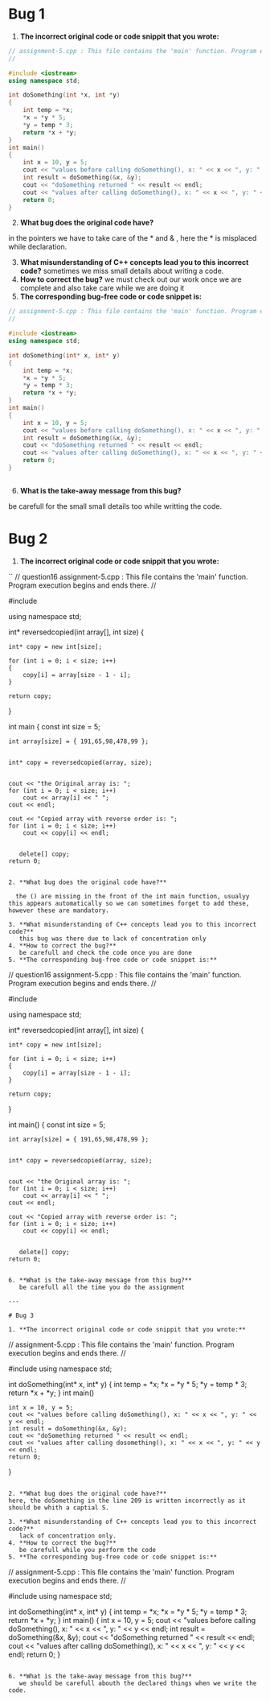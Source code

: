 # Bug 1

1. **The incorrect original code or code snippit that you wrote:**

``` cpp
// assignment-5.cpp : This file contains the 'main' function. Program execution begins and ends there.
//

#include <iostream>
using namespace std;

int doSomething(int *x, int *y) 
{
    int temp = *x;
    *x = *y * 5;
    *y = temp * 3;
    return *x + *y;
}
int main() 
{
    int x = 10, y = 5;
    cout << "values before calling doSomething(), x: " << x << ", y: " << y << endl;
    int result = doSomething(&x, &y);
    cout << "doSomething returned " << result << endl;
    cout << "values after calling doSomething(), x: " << x << ", y: " << y << endl;
    return 0;
}
```

2. **What bug does the original code have?**

  in the pointers we have to take care of the * and & , here the * is misplaced while declaration.

3. **What misunderstanding of C++ concepts lead you to this incorrect code?**
   sometimes we miss small details about writing a code.
4. **How to correct the bug?**
   we must check out our work once we are complete and also take care while we are doing it
5. **The corresponding bug-free code or code snippet is:**

```cpp
// assignment-5.cpp : This file contains the 'main' function. Program execution begins and ends there.
//

#include <iostream>
using namespace std;

int doSomething(int* x, int* y) 
{
    int temp = *x;
    *x = *y * 5;
    *y = temp * 3;
    return *x + *y;
}
int main() 
{
    int x = 10, y = 5;
    cout << "values before calling doSomething(), x: " << x << ", y: " << y << endl;
    int result = doSomething(&x, &y);
    cout << "doSomething returned " << result << endl;
    cout << "values after calling doSomething(), x: " << x << ", y: " << y << endl;
    return 0;
}
		


```

6. **What is the take-away message from this bug?**

be carefull for the small small details too while writting the code.

# Bug 2

1. **The incorrect original code or code snippit that you wrote:**

``
// question16 assignment-5.cpp : This file contains the 'main' function. Program execution begins and ends there.
//

#include<iostream>

using namespace std;


int* reversedcopied(int array[], int size)
{
   
    int* copy = new int[size];
   
    for (int i = 0; i < size; i++)
    {
        copy[i] = array[size - 1 - i];
    }
   
    return copy;
}

int main
{
    const int size = 5;
   
    int array[size] = { 191,65,98,478,99 };

   
    int* copy = reversedcopied(array, size);

   
    cout << "the Original array is: ";
    for (int i = 0; i < size; i++)
        cout << array[i] << " ";
    cout << endl;

    cout << "Copied array with reverse order is: ";
    for (int i = 0; i < size; i++)
        cout << copy[i] << endl;
    

       delete[] copy;
    return 0;
```

2. **What bug does the original code have?**

  the () are missing in the front of the int main function, usualyy this appears automatically so we can sometimes forget to add these, however these are mandatory.

3. **What misunderstanding of C++ concepts lead you to this incorrect code?**
   this bug was there due to lack of concentration only
4. **How to correct the bug?**
   be carefull and check the code once you are done
5. **The corresponding bug-free code or code snippet is:**

```
// question16 assignment-5.cpp : This file contains the 'main' function. Program execution begins and ends there.
//

#include<iostream>

using namespace std;


int* reversedcopied(int array[], int size)
{
   
    int* copy = new int[size];
   
    for (int i = 0; i < size; i++)
    {
        copy[i] = array[size - 1 - i];
    }
   
    return copy;
}

int main() 
{
    const int size = 5;
   
    int array[size] = { 191,65,98,478,99 };

   
    int* copy = reversedcopied(array, size);

   
    cout << "the Original array is: ";
    for (int i = 0; i < size; i++)
        cout << array[i] << " ";
    cout << endl;

    cout << "Copied array with reverse order is: ";
    for (int i = 0; i < size; i++)
        cout << copy[i] << endl;
    

       delete[] copy;
    return 0;


```

6. **What is the take-away message from this bug?**
   be carefull all the time you do the assignment

---

# Bug 3

1. **The incorrect original code or code snippit that you wrote:**

```
// assignment-5.cpp : This file contains the 'main' function. Program execution begins and ends there.
//

#include <iostream>
using namespace std;

int doSomething(int* x, int* y) 
{
    int temp = *x;
    *x = *y * 5;
    *y = temp * 3;
    return *x + *y;
}
int main() 

    int x = 10, y = 5;
    cout << "values before calling doSomething(), x: " << x << ", y: " << y << endl;
    int result = doSomething(&x, &y);
    cout << "doSomething returned " << result << endl;
    cout << "values after calling dosomething(), x: " << x << ", y: " << y << endl;
    return 0;
}
```

2. **What bug does the original code have?**
here, the doSomething in the line 209 is written incorrectly as it should be whith a captial S.

3. **What misunderstanding of C++ concepts lead you to this incorrect code?**
   lack of concentration only.
4. **How to correct the bug?**
   be carefull while you perform the code 
5. **The corresponding bug-free code or code snippet is:**

```
// assignment-5.cpp : This file contains the 'main' function. Program execution begins and ends there.
//

#include <iostream>
using namespace std;

int doSomething(int* x, int* y) 
{
    int temp = *x;
    *x = *y * 5;
    *y = temp * 3;
    return *x + *y;
}
int main() 
{
    int x = 10, y = 5;
    cout << "values before calling doSomething(), x: " << x << ", y: " << y << endl;
    int result = doSomething(&x, &y);
    cout << "doSomething returned " << result << endl;
    cout << "values after calling doSomething(), x: " << x << ", y: " << y << endl;
    return 0;
}


```

6. **What is the take-away message from this bug?**
   we should be carefull abouth the declared things when we write the code.
